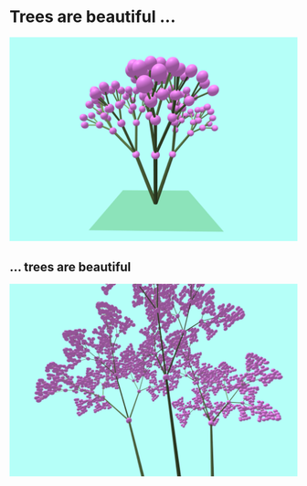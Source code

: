 # Trees are beautiful ...
![Trees are beautiful](./TreesAreBeautiful.png)
## ... trees are beautiful
![Trees are beautiful](./treesAreBeautiful.png)